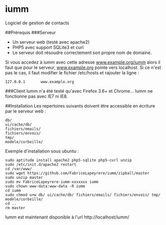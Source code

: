 iumm
====

Logiciel de gestion de contacts

##Prérequis
###Serveur
* Un serveur web (testé avec apache2)
* PHP5 avec support SQLite3 et curl
* Le serveur doit résoudre correctement son propre nom de domaine.

Si vous accedez à iumm avec cette adresse www.example.org/iumm alors il faut que pour le serveur, www.example.org pointe vers localhost. Si ce n'est pas le cas, il faut modifier le fichier /etc/hosts et rajouter la ligne :

    127.0.0.1       www.example.org

###Client
Iumm n'a été testé qu'avec Firefox 3.6+ et Chrome... Iumm ne fonctionne pas avec IE7 ni IE8.

##Installation
Les repertoires suivants doivent être accessible en écriture par le serveur web :

    db/
    ui/cache/db/
    fichiers/emails/
    fichiers/envois/
    tmp/
    modele/corbeille/

Exemple d'installation sous ubuntu :

    sudo aptitude install apache2 php5-sqlite php5-curl unzip
    sudo /etc/init.d/apache2 restart
    cd /var/www/
    sudo wget https://github.com/FabriceLapeyrere/iumm/zipball/master
    sudo unzip master
    sudo mv FabriceLapeyrere-iumm-xxxxxxx iumm
    sudo chown www-data:www-data -R iumm
    cd iumm
    sudo chmod u+w db/ ui/cache/db/ fichiers/emails/ fichiers/envois/ tmp/ modele/corbeille/
    cd ..
    rm master

Iumm est maintenant disponible à l'url http://localhost/iumm/
